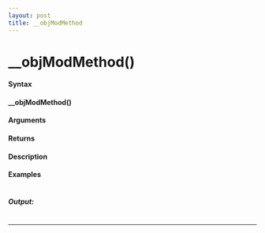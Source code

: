 ```yaml
---
layout: post
title: __objModMethod
---
```


# __objModMethod()


#### Syntax

#### __objModMethod()

#### Arguments

#### Returns

#### Description

#### Examples

```

```

##### Output:

```

```

---